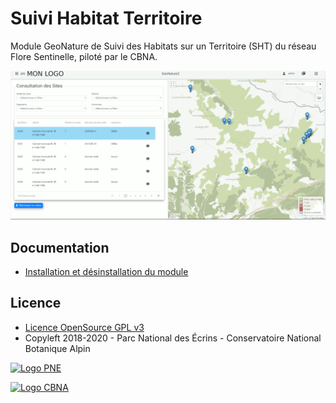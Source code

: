 # Suivi Habitat Territoire

Module GeoNature de Suivi des Habitats sur un Territoire (SHT) du réseau Flore Sentinelle, piloté par le CBNA.

![SHT module](docs/img/main_screen.png)

## Documentation

- [Installation et désinstallation du module](./docs/install.md)

## Licence

* [Licence OpenSource GPL v3](./LICENSE.txt)
* Copyleft 2018-2020 - Parc National des Écrins - Conservatoire National Botanique Alpin

[![Logo PNE](http://geonature.fr/img/logo-pne.jpg)](http://www.ecrins-parcnational.fr)

[![Logo CBNA](http://www.cbn-alpin.fr/images/stories/habillage/logo-cbna.jpg)](http://www.cbn-alpin.fr)
